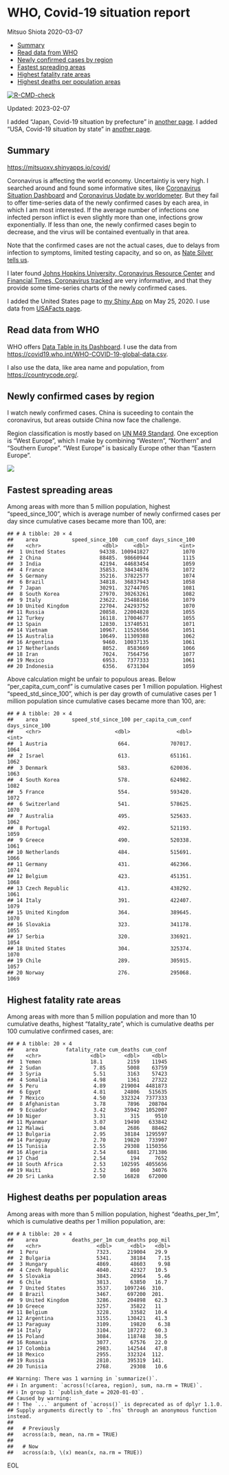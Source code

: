 WHO, Covid-19 situation report
================
Mitsuo Shiota
2020-03-07

- <a href="#summary" id="toc-summary">Summary</a>
- <a href="#read-data-from-who" id="toc-read-data-from-who">Read data from
  WHO</a>
- <a href="#newly-confirmed-cases-by-region"
  id="toc-newly-confirmed-cases-by-region">Newly confirmed cases by
  region</a>
- <a href="#fastest-spreading-areas"
  id="toc-fastest-spreading-areas">Fastest spreading areas</a>
- <a href="#highest-fatality-rate-areas"
  id="toc-highest-fatality-rate-areas">Highest fatality rate areas</a>
- <a href="#highest-deaths-per-population-areas"
  id="toc-highest-deaths-per-population-areas">Highest deaths per
  population areas</a>

<!-- badges: start -->

[![R-CMD-check](https://github.com/mitsuoxv/covid/actions/workflows/R-CMD-check.yaml/badge.svg)](https://github.com/mitsuoxv/covid/actions/workflows/R-CMD-check.yaml)
<!-- badges: end -->

Updated: 2023-02-07

I added “Japan, Covid-19 situation by prefecture” in [another
page](Japan.md). I added “USA, Covid-19 situation by state” in [another
page](USA.md).

## Summary

<https://mitsuoxv.shinyapps.io/covid/>

Coronavirus is affecting the world economy. Uncertaintiy is very high. I
searched around and found some informative sites, like [Coronavirus
Situation
Dashboard](https://who.maps.arcgis.com/apps/opsdashboard/index.html#/c88e37cfc43b4ed3baf977d77e4a0667)
and [Coronavirus Update by
worldometer](https://www.worldometers.info/coronavirus/). But they fail
to offer time-series data of the newly confirmed cases by each area, in
which I am most interested. If the average number of infections one
infected person inflict is even slightly more than one, infections grow
exponentially. If less than one, the newly confirmed cases begin to
decrease, and the virus will be contained eventually in that area.

Note that the confirmed cases are not the actual cases, due to delays
from infection to symptoms, limited testing capacity, and so on, as
[Nate Silver tells
us](https://fivethirtyeight.com/features/coronavirus-case-counts-are-meaningless/).

I later found [Johns Hopkins University, Coronavirus Resource
Center](https://coronavirus.jhu.edu/) and [Financial Times, Coronavirus
tracked](https://www.ft.com/content/a26fbf7e-48f8-11ea-aeb3-955839e06441)
are very informative, and that they provide some time-series charts of
the newly confirmed cases.

I added the United States page to [my Shiny
App](https://mitsuoxv.shinyapps.io/covid/) on May 25, 2020. I use data
from [USAFacts
page](https://usafacts.org/visualizations/coronavirus-covid-19-spread-map/).

## Read data from WHO

WHO offers [Data Table in its Dashboard](https://covid19.who.int/table).
I use the data from
<https://covid19.who.int/WHO-COVID-19-global-data.csv>.

I also use the data, like area name and population, from
<https://countrycode.org/>.

## Newly confirmed cases by region

I watch newly confirmed cases. China is suceeding to contain the
coronavirus, but areas outside China now face the challenge.

Region classification is mostly based on [UN M49
Standard](https://unstats.un.org/unsd/methodology/m49/). One exception
is “West Europe”, which I make by combining “Western”, “Northern” and
“Southern Europe”. “West Europe” is basically Europe other than “Eastern
Europe”.

![](README_files/figure-gfm/chart-1.png)<!-- -->

## Fastest spreading areas

Among areas with more than 5 million population, highest
“speed_since_100”, which is average number of newly confirmed cases per
day since cumulative cases became more than 100, are:

    ## # A tibble: 20 × 4
    ##    area           speed_since_100  cum_conf days_since_100
    ##    <chr>                    <dbl>     <dbl>          <int>
    ##  1 United States           94338. 100941827           1070
    ##  2 China                   88485.  98660944           1115
    ##  3 India                   42194.  44683454           1059
    ##  4 France                  35853.  38434876           1072
    ##  5 Germany                 35216.  37822577           1074
    ##  6 Brazil                  34818.  36837943           1058
    ##  7 Japan                   30291.  32744705           1081
    ##  8 South Korea             27970.  30263261           1082
    ##  9 Italy                   23622.  25488166           1079
    ## 10 United Kingdom          22704.  24293752           1070
    ## 11 Russia                  20858.  22004828           1055
    ## 12 Turkey                  16118.  17004677           1055
    ## 13 Spain                   12830.  13740531           1071
    ## 14 Vietnam                 10967.  11526566           1051
    ## 15 Australia               10649.  11309388           1062
    ## 16 Argentina                9460.  10037135           1061
    ## 17 Netherlands              8052.   8583669           1066
    ## 18 Iran                     7024.   7564756           1077
    ## 19 Mexico                   6953.   7377333           1061
    ## 20 Indonesia                6356.   6731304           1059

Above calculation might be unfair to populous areas. Below
“per_capita_cum_conf” is cumulative cases per 1 million population.
Highest “speed_std_since_100”, which is per day growth of cumulative
cases per 1 million population since cumulative cases became more than
100, are:

    ## # A tibble: 20 × 4
    ##    area           speed_std_since_100 per_capita_cum_conf days_since_100
    ##    <chr>                        <dbl>               <dbl>          <int>
    ##  1 Austria                       664.             707017.           1064
    ##  2 Israel                        613.             651161.           1062
    ##  3 Denmark                       583.             620036.           1063
    ##  4 South Korea                   578.             624982.           1082
    ##  5 France                        554.             593420.           1072
    ##  6 Switzerland                   541.             578625.           1070
    ##  7 Australia                     495.             525633.           1062
    ##  8 Portugal                      492.             521193.           1059
    ##  9 Greece                        490.             520338.           1061
    ## 10 Netherlands                   484.             515691.           1066
    ## 11 Germany                       431.             462366.           1074
    ## 12 Belgium                       423.             451351.           1068
    ## 13 Czech Republic                413.             438292.           1061
    ## 14 Italy                         391.             422407.           1079
    ## 15 United Kingdom                364.             389645.           1070
    ## 16 Slovakia                      323.             341178.           1055
    ## 17 Serbia                        320.             336921.           1054
    ## 18 United States                 304.             325374.           1070
    ## 19 Chile                         289.             305915.           1057
    ## 20 Norway                        276.             295068.           1069

## Highest fatality rate areas

Among areas with more than 5 million population and more than 10
cumulative deaths, highest “fatality_rate”, which is cumulative deaths
per 100 cumulative confirmed cases, are:

    ## # A tibble: 20 × 4
    ##    area         fatality_rate cum_deaths cum_conf
    ##    <chr>                <dbl>      <dbl>    <dbl>
    ##  1 Yemen                18.1        2159    11945
    ##  2 Sudan                 7.85       5008    63759
    ##  3 Syria                 5.51       3163    57423
    ##  4 Somalia               4.98       1361    27322
    ##  5 Peru                  4.89     219004  4481873
    ##  6 Egypt                 4.81      24806   515635
    ##  7 Mexico                4.50     332324  7377333
    ##  8 Afghanistan           3.78       7896   208704
    ##  9 Ecuador               3.42      35942  1052007
    ## 10 Niger                 3.31        315     9510
    ## 11 Myanmar               3.07      19490   633842
    ## 12 Malawi                3.04       2686    88462
    ## 13 Bulgaria              2.95      38184  1295597
    ## 14 Paraguay              2.70      19820   733907
    ## 15 Tunisia               2.55      29308  1150356
    ## 16 Algeria               2.54       6881   271386
    ## 17 Chad                  2.54        194     7652
    ## 18 South Africa          2.53     102595  4055656
    ## 19 Haiti                 2.52        860    34076
    ## 20 Sri Lanka             2.50      16828   672000

## Highest deaths per population areas

Among areas with more than 5 million population, highest
“deaths_per_1m”, which is cumulative deaths per 1 million population,
are:

    ## # A tibble: 20 × 4
    ##    area           deaths_per_1m cum_deaths pop_mil
    ##    <chr>                  <dbl>      <dbl>   <dbl>
    ##  1 Peru                   7323.     219004   29.9 
    ##  2 Bulgaria               5341.      38184    7.15
    ##  3 Hungary                4869.      48603    9.98
    ##  4 Czech Republic         4040.      42327   10.5 
    ##  5 Slovakia               3843.      20964    5.46
    ##  6 Chile                  3813.      63850   16.7 
    ##  7 United States          3537.    1097246  310.  
    ##  8 Brazil                 3467.     697200  201.  
    ##  9 United Kingdom         3286.     204898   62.3 
    ## 10 Greece                 3257.      35822   11   
    ## 11 Belgium                3228.      33582   10.4 
    ## 12 Argentina              3155.     130421   41.3 
    ## 13 Paraguay               3109.      19820    6.38
    ## 14 Italy                  3104.     187272   60.3 
    ## 15 Poland                 3084.     118748   38.5 
    ## 16 Romania                3077.      67576   22.0 
    ## 17 Colombia               2983.     142544   47.8 
    ## 18 Mexico                 2955.     332324  112.  
    ## 19 Russia                 2810.     395319  141.  
    ## 20 Tunisia                2768.      29308   10.6

    ## Warning: There was 1 warning in `summarize()`.
    ## ℹ In argument: `across(!c(area, region), sum, na.rm = TRUE)`.
    ## ℹ In group 1: `publish_date = 2020-01-03`.
    ## Caused by warning:
    ## ! The `...` argument of `across()` is deprecated as of dplyr 1.1.0.
    ## Supply arguments directly to `.fns` through an anonymous function instead.
    ## 
    ##   # Previously
    ##   across(a:b, mean, na.rm = TRUE)
    ## 
    ##   # Now
    ##   across(a:b, \(x) mean(x, na.rm = TRUE))

EOL
